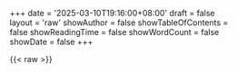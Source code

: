 +++
date = '2025-03-10T19:16:00+08:00'
draft = false
layout = 'raw'
showAuthor = false
showTableOfContents = false
showReadingTime = false
showWordCount = false
showDate = false
+++

{{< raw >}}
<!DOCTYPE html>
<html lang="zh-CN">
<head>
    <meta charset="UTF-8">
    <meta name="viewport" content="width=device-width, initial-scale=1.0">
    <title>Markdown 排序工具</title>
    <style>
        * {
            margin: 0;
            padding: 0;
            box-sizing: border-box;
        }

        body {
            font-family: ui-sans-serif, -apple-system, BlinkMacSystemFont, "Segoe UI", Helvetica, "Apple Color Emoji", Arial, sans-serif, "Segoe UI Emoji", "Segoe UI Symbol";
            background-color: #ffffff;
            color: #37352f;
            line-height: 1.5;
            font-size: 14px;
            margin: 0;
            padding: 0;
            height: 100vh;
            overflow: hidden;
        }

        .app-container {
            max-width: 1200px;
            margin: 0 auto;
            height: 100vh;
            display: flex;
            flex-direction: column;
            overflow: hidden;
        }

        /* Header - Notion style */
        .header {
            flex-shrink: 0;
            padding: 24px 0 16px;
            border-bottom: 1px solid rgba(55, 53, 47, 0.09);
        }

        .header-content {
            padding: 0 24px;
            display: flex;
            align-items: center;
            gap: 16px;
        }

        .header-icon {
            font-size: 48px;
            flex-shrink: 0;
        }

        .header-text {
            flex: 1;
            min-width: 0;
        }

        .header-title {
            font-size: 28px;
            font-weight: 700;
            color: #37352f;
            margin-bottom: 4px;
            line-height: 1.2;
        }

        .header-subtitle {
            font-size: 14px;
            color: rgba(55, 53, 47, 0.65);
            font-weight: 400;
        }

        /* Main content layout */
        .main-content {
            display: flex;
            gap: 24px;
            flex: 1;
            padding: 16px 24px;
            min-height: 0;
            overflow: hidden;
        }

        .content-section {
            flex: 1;
            display: flex;
            flex-direction: column;
            min-height: 0;
            overflow: hidden;
        }

        .section-header {
            display: flex;
            align-items: center;
            margin-bottom: 12px;
            padding: 4px 0;
            flex-shrink: 0;
        }

        .section-icon {
            font-size: 16px;
            margin-right: 8px;
            opacity: 0.7;
        }

        .section-title {
            font-size: 16px;
            font-weight: 600;
            color: #37352f;
        }

        /* File upload area - Notion style */
        .upload-area {
            border: 2px dashed rgba(55, 53, 47, 0.16);
            border-radius: 8px;
            padding: 24px;
            text-align: center;
            background: rgba(55, 53, 47, 0.02);
            margin-bottom: 12px;
            transition: all 0.15s ease;
            flex-shrink: 0;
        }

        .upload-area:hover {
            background: rgba(55, 53, 47, 0.04);
            border-color: rgba(55, 53, 47, 0.24);
        }

        .upload-area.dragover {
            background: rgba(46, 170, 220, 0.08);
            border-color: rgba(46, 170, 220, 0.4);
        }

        .upload-icon {
            font-size: 24px;
            margin-bottom: 8px;
            opacity: 0.4;
        }

        .upload-text {
            color: rgba(55, 53, 47, 0.65);
            font-size: 14px;
            margin-bottom: 12px;
        }

        .upload-button {
            background: #37352f;
            color: white;
            border: none;
            padding: 8px 16px;
            border-radius: 6px;
            font-size: 14px;
            cursor: pointer;
            transition: background 0.15s ease;
            font-family: inherit;
        }

        .upload-button:hover {
            background: #2f2e2a;
        }

        .file-input {
            display: none;
        }

        /* Text input - Notion style */
        .text-input {
            width: 100%;
            flex: 1;
            border: 1px solid rgba(55, 53, 47, 0.16);
            border-radius: 6px;
            padding: 16px;
            font-family: ui-monospace, SFMono-Regular, "SF Mono", Consolas, "Liberation Mono", Menlo, monospace;
            font-size: 13px;
            line-height: 1.5;
            resize: none;
            background: #ffffff;
            color: #37352f;
            transition: border-color 0.15s ease;
            min-height: 0;
        }

        .text-input:focus {
            outline: none;
            border-color: rgba(46, 170, 220, 0.6);
            box-shadow: 0 0 0 1px rgba(46, 170, 220, 0.6);
        }

        .text-input::placeholder {
            color: rgba(55, 53, 47, 0.4);
        }

        /* Optimized sortable container - Notion style */
        .sortable-container {
            border: 1px solid rgba(55, 53, 47, 0.16);
            border-radius: 6px;
            background: #ffffff;
            flex: 1;
            overflow: hidden;
            min-height: 0;
            display: flex;
            flex-direction: column;
        }

        .sortable-list {
            flex: 1;
            overflow-y: auto;
            overflow-x: hidden;
        }

        .section-item {
            border-bottom: 1px solid rgba(55, 53, 47, 0.09);
            cursor: grab;
            transition: all 0.15s ease;
            position: relative;
            background: #ffffff;
        }

        .section-item:last-child {
            border-bottom: none;
        }

        .section-item:hover {
            background: rgba(55, 53, 47, 0.03);
        }

        .section-item:hover .drag-handle {
            opacity: 1;
            transform: translateX(0);
        }

        .section-item.dragging {
            opacity: 0.6;
            cursor: grabbing;
            transform: rotate(2deg);
            box-shadow: 0 8px 25px rgba(0, 0, 0, 0.15);
            z-index: 1000;
        }

        .section-item.drag-over {
            border-top: 2px solid #37352f;
        }

        .section-item-header {
            padding: 12px 16px;
            display: flex;
            align-items: center;
            background: rgba(55, 53, 47, 0.04);
            border-bottom: 1px solid rgba(55, 53, 47, 0.09);
            position: relative;
        }

        /* Optimized drag handle */
        .drag-handle {
            opacity: 0;
            margin-right: 12px;
            color: rgba(55, 53, 47, 0.4);
            font-size: 16px;
            transition: all 0.2s ease;
            cursor: grab;
            transform: translateX(-4px);
            display: flex;
            align-items: center;
            justify-content: center;
            width: 20px;
            height: 20px;
            border-radius: 4px;
            background: transparent;
        }

        .drag-handle:hover {
            background: rgba(55, 53, 47, 0.1);
            color: rgba(55, 53, 47, 0.7);
        }

        .drag-handle:active {
            cursor: grabbing;
            background: rgba(55, 53, 47, 0.15);
        }

        .section-item-title {
            font-size: 14px;
            font-weight: 600;
            color: #37352f;
            flex: 1;
            user-select: none;
        }

        .section-item-content {
            padding: 12px 16px 12px 48px;
            font-family: ui-monospace, SFMono-Regular, "SF Mono", Consolas, "Liberation Mono", Menlo, monospace;
            font-size: 12px;
            color: rgba(55, 53, 47, 0.65);
            line-height: 1.4;
            max-height: 120px;
            overflow: hidden;
            white-space: pre-wrap;
            position: relative;
        }

        .section-item-content::after {
            content: '';
            position: absolute;
            bottom: 0;
            left: 48px;
            right: 16px;
            height: 16px;
            background: linear-gradient(transparent, rgba(255, 255, 255, 0.9));
            pointer-events: none;
        }

        /* Controls - Notion style */
        .controls {
            display: flex;
            align-items: center;
            gap: 12px;
            padding: 16px 24px;
            border-top: 1px solid rgba(55, 53, 47, 0.09);
            background: rgba(55, 53, 47, 0.02);
            flex-wrap: wrap;
            flex-shrink: 0;
        }

        .control-button {
            background: #37352f;
            color: white;
            border: none;
            padding: 8px 16px;
            border-radius: 6px;
            font-size: 14px;
            cursor: pointer;
            transition: all 0.15s ease;
            font-family: inherit;
            display: flex;
            align-items: center;
            gap: 6px;
        }

        .control-button:hover {
            background: #2f2e2a;
            transform: translateY(-1px);
        }

        .control-button.secondary {
            background: white;
            color: #37352f;
            border: 1px solid rgba(55, 53, 47, 0.16);
        }

        .control-button.secondary:hover {
            background: rgba(55, 53, 47, 0.04);
        }

        .checkbox-option {
            display: flex;
            align-items: center;
            gap: 8px;
            padding: 6px 12px;
            border-radius: 6px;
            background: white;
            border: 1px solid rgba(55, 53, 47, 0.16);
            cursor: pointer;
            transition: all 0.15s ease;
            font-size: 14px;
        }

        .checkbox-option:hover {
            background: rgba(55, 53, 47, 0.04);
        }

        .checkbox-input {
            width: 16px;
            height: 16px;
            cursor: pointer;
        }

        .empty-state {
            padding: 48px 24px;
            text-align: center;
            color: rgba(55, 53, 47, 0.4);
            font-style: italic;
        }

        /* Optimized notification - Notion style with green theme */
        .notification {
            position: fixed;
            top: 24px;
            right: 24px;
            padding: 12px 16px;
            border-radius: 8px;
            font-size: 14px;
            font-weight: 500;
            z-index: 1000;
            max-width: 300px;
            animation: slideIn 0.3s cubic-bezier(0.175, 0.885, 0.32, 1.275);
            box-shadow: 0 8px 32px rgba(0, 0, 0, 0.12);
            border: 1px solid;
            backdrop-filter: blur(8px);
        }

        .notification.success {
            background: rgba(22, 163, 74, 0.1);
            border-color: #16a34a;
            color: #15803d;
        }

        .notification.error {
            background: rgba(239, 68, 68, 0.1);
            border-color: #ef4444;
            color: #dc2626;
        }

        .notification.warning {
            background: rgba(245, 158, 11, 0.1);
            border-color: #f59e0b;
            color: #d97706;
        }

        .notification.info {
            background: rgba(59, 130, 246, 0.1);
            border-color: #3b82f6;
            color: #2563eb;
        }

        @keyframes slideIn {
            from {
                transform: translateX(100%) scale(0.9);
                opacity: 0;
            }
            to {
                transform: translateX(0) scale(1);
                opacity: 1;
            }
        }

        @keyframes slideOut {
            from {
                transform: translateX(0) scale(1);
                opacity: 1;
            }
            to {
                transform: translateX(100%) scale(0.9);
                opacity: 0;
            }
        }

        /* Drag indicator */
        .drag-indicator {
            position: absolute;
            left: 0;
            right: 0;
            height: 2px;
            background: #37352f;
            opacity: 0;
            transition: opacity 0.2s ease;
            pointer-events: none;
        }

        .drag-indicator.show {
            opacity: 1;
        }

        /* Responsive design */
        @media (max-width: 768px) {
            .main-content {
                flex-direction: column;
                padding: 12px 16px;
            }

            .header-content {
                padding: 0 16px;
                flex-direction: column;
                text-align: center;
                gap: 12px;
            }

            .header-title {
                font-size: 24px;
            }

            .header-icon {
                font-size: 40px;
            }

            .controls {
                padding: 12px 16px;
                flex-direction: column;
                align-items: stretch;
            }

            .control-button {
                justify-content: center;
            }

            .upload-area {
                padding: 20px;
            }

            .section-item-content {
                padding-left: 16px;
            }

            .section-item-content::after {
                left: 16px;
            }
        }

        @media (max-height: 600px) {
            .header {
                padding: 12px 0 8px;
            }

            .header-icon {
                font-size: 32px;
            }

            .header-title {
                font-size: 20px;
            }

            .header-subtitle {
                font-size: 12px;
            }

            .upload-area {
                padding: 16px;
            }

            .controls {
                padding: 12px 24px;
            }
        }

        /* Custom scrollbar styling - more subtle */
        .sortable-list::-webkit-scrollbar {
            width: 6px;
        }

        .sortable-list::-webkit-scrollbar-track {
            background: transparent;
        }

        .sortable-list::-webkit-scrollbar-thumb {
            background: rgba(55, 53, 47, 0.2);
            border-radius: 3px;
        }

        .sortable-list::-webkit-scrollbar-thumb:hover {
            background: rgba(55, 53, 47, 0.3);
        }

        .text-input::-webkit-scrollbar {
            width: 6px;
        }

        .text-input::-webkit-scrollbar-track {
            background: transparent;
        }

        .text-input::-webkit-scrollbar-thumb {
            background: rgba(55, 53, 47, 0.2);
            border-radius: 3px;
        }

        .text-input::-webkit-scrollbar-thumb:hover {
            background: rgba(55, 53, 47, 0.3);
        }
    </style>
</head>
<body>
    <div class="app-container">
        <div class="header">
            <div class="header-content">
                <span class="header-icon">📝</span>
                <div class="header-text">
                    <h1 class="header-title">Markdown 排序工具</h1>
                    <p class="header-subtitle">拖拽调整二级标题顺序，内容会自动跟随移动</p>
                </div>
            </div>
        </div>

        <div class="main-content">
            <div class="content-section">
                <div class="section-header">
                    <span class="section-icon">📄</span>
                    <span class="section-title">输入 Markdown</span>
                </div>
                
                <div id="dropZone" class="upload-area">
                    <div class="upload-icon">📁</div>
                    <div class="upload-text">拖拽 .md 文件到此处，或点击选择文件</div>
                    <button class="upload-button" onclick="document.getElementById('fileInput').click()">
                        选择文件
                    </button>
                    <input type="file" id="fileInput" class="file-input" accept=".md,.markdown,.txt" onchange="handleFileSelect(event)">
                </div>

                <textarea id="markdownInput" class="text-input" placeholder="在此粘贴您的 Markdown 文本...

示例：
## 第一个标题
这是第一个标题下的内容。

## 第二个标题  
这是第二个标题下的内容。
可以有多行。

## 第三个标题
这是第三个标题下的内容。"></textarea>
            </div>

            <div class="content-section">
                <div class="section-header">
                    <span class="section-icon">🔄</span>
                    <span class="section-title">拖拽调整顺序</span>
                </div>
                
                <div id="sortableContainer" class="sortable-container">
                    <div class="sortable-list">
                        <div class="empty-state">
                            请在左侧输入 Markdown 文本，然后点击"解析文本"开始排序
                        </div>
                    </div>
                </div>
            </div>
        </div>

        <div class="controls">
            <button class="control-button" onclick="parseMarkdown()">
                <span>🔍</span>
                解析文本
            </button>
            
            <div class="checkbox-option">
                <input type="checkbox" id="tocCheckbox" class="checkbox-input">
                <label for="tocCheckbox">生成目录</label>
            </div>
            
            <button class="control-button secondary" onclick="copyResult()">
                <span>📋</span>
                复制结果
            </button>
            
            <button class="control-button secondary" onclick="downloadResult()">
                <span>💾</span>
                下载文件
            </button>
        </div>
    </div>

    <script>
        // 文件处理相关函数
        function setupDropZone() {
            const dropZone = document.getElementById('dropZone');
            
            dropZone.addEventListener('dragover', (e) => {
                e.preventDefault();
                dropZone.classList.add('dragover');
            });
            
            dropZone.addEventListener('dragleave', (e) => {
                e.preventDefault();
                dropZone.classList.remove('dragover');
            });
            
            dropZone.addEventListener('drop', (e) => {
                e.preventDefault();
                dropZone.classList.remove('dragover');
                
                const files = e.dataTransfer.files;
                if (files.length > 0) {
                    handleFile(files[0]);
                }
            });
        }

        function handleFileSelect(event) {
            const file = event.target.files[0];
            if (file) {
                handleFile(file);
            }
        }

        function handleFile(file) {
            const validTypes = ['.md', '.markdown', '.txt'];
            const fileName = file.name.toLowerCase();
            const isValidType = validTypes.some(type => fileName.endsWith(type));
            
            if (!isValidType) {
                showNotification('请选择 .md、.markdown 或 .txt 文件', 'warning');
                return;
            }
            
            if (file.size > 5 * 1024 * 1024) {
                showNotification('文件大小不能超过 5MB', 'warning');
                return;
            }
            
            const reader = new FileReader();
            reader.onload = function(e) {
                try {
                    const content = e.target.result;
                    document.getElementById('markdownInput').value = content;
                    showNotification(`已成功加载文件: ${file.name}`, 'success');
                } catch (error) {
                    console.error('处理文件内容时出错:', error);
                    showNotification('处理文件内容时出错，请重试', 'error');
                }
            };
            
            reader.onerror = function() {
                showNotification('读取文件时出错，请重试', 'error');
            };
            
            reader.readAsText(file, 'UTF-8');
        }

        function showNotification(message, type = 'info') {
            const notification = document.createElement('div');
            notification.className = `notification ${type}`;
            notification.textContent = message;
            document.body.appendChild(notification);
            
            setTimeout(() => {
                notification.style.animation = 'slideOut 0.3s cubic-bezier(0.55, 0.085, 0.68, 0.53)';
                setTimeout(() => {
                    if (notification.parentNode) {
                        notification.parentNode.removeChild(notification);
                    }
                }, 300);
            }, 3000);
        }

        let sections = [];
        let draggedElement = null;
        let dragIndicator = null;

        function parseMarkdown() {
            const input = document.getElementById('markdownInput').value;
            if (!input.trim()) {
                showNotification('请先输入 Markdown 文本', 'warning');
                return;
            }

            try {
                const lines = input.split('\n');
                sections = [];
                let currentSection = null;
                let beforeH2Content = [];

                for (let i = 0; i < lines.length; i++) {
                    const line = lines[i];
                    
                    if (line.startsWith('## ')) {
                        if (currentSection) {
                            sections.push(currentSection);
                        }
                        
                        currentSection = {
                            title: line,
                            content: []
                        };
                    } else if (currentSection) {
                        currentSection.content.push(line);
                    } else {
                        beforeH2Content.push(line);
                    }
                }

                if (currentSection) {
                    sections.push(currentSection);
                }

                window.beforeH2Content = beforeH2Content;
                renderSections();
                
                if (sections.length > 0) {
                    showNotification(`成功解析 ${sections.length} 个二级标题`, 'success');
                } else {
                    showNotification('没有找到二级标题', 'warning');
                }
            } catch (error) {
                console.error('解析 Markdown 时出错:', error);
                showNotification('解析 Markdown 时出错，请检查格式', 'error');
            }
        }

        function renderSections() {
            const container = document.querySelector('.sortable-list');
            
            if (sections.length === 0) {
                container.innerHTML = '<div class="empty-state">没有找到二级标题</div>';
                return;
            }

            container.innerHTML = '';
            
            sections.forEach((section, index) => {
                const div = document.createElement('div');
                div.className = 'section-item';
                div.draggable = true;
                div.dataset.index = index;
                
                const preview = section.content.slice(0, 8).join('\n');
                const truncated = section.content.length > 8 ? '\n...' : '';
                
                div.innerHTML = `
                    <div class="section-item-header">
                        <span class="drag-handle">⋮⋮</span>
                        <span class="section-item-title">${section.title}</span>
                    </div>
                    <div class="section-item-content">${preview}${truncated}</div>
                `;
                
                div.addEventListener('dragstart', handleDragStart);
                div.addEventListener('dragover', handleDragOver);
                div.addEventListener('dragenter', handleDragEnter);
                div.addEventListener('dragleave', handleDragLeave);
                div.addEventListener('drop', handleDrop);
                div.addEventListener('dragend', handleDragEnd);
                
                container.appendChild(div);
            });
        }

        function handleDragStart(e) {
            draggedElement = this;
            this.classList.add('dragging');
            e.dataTransfer.effectAllowed = 'move';
            e.dataTransfer.setData('text/html', this.outerHTML);
            
            // Create drag indicator
            dragIndicator = document.createElement('div');
            dragIndicator.className = 'drag-indicator';
            
            setTimeout(() => {
                this.style.visibility = 'hidden';
            }, 0);
        }

        function handleDragOver(e) {
            e.preventDefault();
            e.dataTransfer.dropEffect = 'move';
        }

        function handleDragEnter(e) {
            e.preventDefault();
            if (this !== draggedElement) {
                this.classList.add('drag-over');
            }
        }

        function handleDragLeave(e) {
            e.preventDefault();
            this.classList.remove('drag-over');
        }

        function handleDrop(e) {
            e.preventDefault();
            this.classList.remove('drag-over');
            
            if (this !== draggedElement) {
                const draggedIndex = parseInt(draggedElement.dataset.index);
                const targetIndex = parseInt(this.dataset.index);
                
                const draggedSection = sections[draggedIndex];
                sections.splice(draggedIndex, 1);
                sections.splice(targetIndex, 0, draggedSection);
                
                renderSections();
            }
        }

        function handleDragEnd(e) {
            this.classList.remove('dragging');
            this.style.visibility = 'visible';
            
            // Remove all drag-over classes
            document.querySelectorAll('.section-item').forEach(item => {
                item.classList.remove('drag-over');
            });
            
            draggedElement = null;
            
            if (dragIndicator && dragIndicator.parentNode) {
                dragIndicator.parentNode.removeChild(dragIndicator);
            }
            dragIndicator = null;
        }

        function generateResult() {
            let result = '';
            
            if (window.beforeH2Content && window.beforeH2Content.length > 0) {
                result += window.beforeH2Content.join('\n') + '\n\n';
            }
            
            const tocCheckbox = document.getElementById('tocCheckbox');
            if (tocCheckbox && tocCheckbox.checked && sections.length > 0) {
                result += '## 目录\n\n';
                sections.forEach((section, index) => {
                    const title = section.title.replace(/^## /, '');
                    const anchor = title.toLowerCase()
                        .replace(/[^\w\u4e00-\u9fff\s-]/g, '')
                        .replace(/\s+/g, '-')
                        .replace(/-+/g, '-')
                        .replace(/^-|-$/g, '');
                    result += `- [${title}](#${anchor})\n`;
                });
                result += '\n';
            }
            
            sections.forEach((section, index) => {
                result += section.title + '\n';
                result += section.content.join('\n');
                if (index < sections.length - 1) {
                    result += '\n\n';
                }
            });
            
            return result;
        }

        function copyResult() {
            if (sections.length === 0) {
                showNotification('请先解析 Markdown 文本', 'warning');
                return;
            }

            const result = generateResult();
            
            if (navigator.clipboard && navigator.clipboard.writeText) {
                navigator.clipboard.writeText(result).then(() => {
                    showNotification('已复制到剪贴板！', 'success');
                }).catch(() => {
                    fallbackCopy(result);
                });
            } else {
                fallbackCopy(result);
            }
        }

        function fallbackCopy(text) {
            try {
                const textarea = document.createElement('textarea');
                textarea.value = text;
                textarea.style.position = 'fixed';
                textarea.style.opacity = '0';
                document.body.appendChild(textarea);
                textarea.focus();
                textarea.select();
                const successful = document.execCommand('copy');
                document.body.removeChild(textarea);
                
                if (successful) {
                    showNotification('已复制到剪贴板！', 'success');
                } else {
                    showNotification('复制失败，请手动复制', 'error');
                }
            } catch (err) {
                showNotification('复制失败，请手动复制', 'error');
            }
        }

        function downloadResult() {
            if (sections.length === 0) {
                showNotification('请先解析 Markdown 文本', 'warning');
                return;
            }

            try {
                const result = generateResult();
                const blob = new Blob([result], { type: 'text/markdown;charset=utf-8' });
                const url = URL.createObjectURL(blob);
                
                const a = document.createElement('a');
                a.href = url;
                a.download = 'reordered-markdown.md';
                a.style.display = 'none';
                
                document.body.appendChild(a);
                a.click();
                document.body.removeChild(a);
                
                setTimeout(() => URL.revokeObjectURL(url), 100);
                showNotification('文件下载成功！', 'success');
            } catch (error) {
                console.error('下载失败:', error);
                showNotification('下载失败，请重试', 'error');
            }
        }

        // 初始化示例数据
        document.getElementById('markdownInput').value = `# 主标题

这是一些前置内容，不会被移动。

## 第三个标题
这是第三个标题下的内容。
可以包含多行文本。
- 列表项1
- 列表项2

## 第一个标题
这是第一个标题下的内容。

### 这是三级标题
三级标题及其内容会跟随二级标题一起移动。

## 第二个标题
这是第二个标题下的内容。

\`\`\`javascript
// 代码块也会跟随移动
console.log('Hello World');
\`\`\`

## 第四个标题
最后一个标题的内容。`;

        // 初始化
        setupDropZone();
    </script>
</body>
</html>
{{< /raw >}}